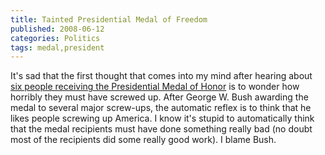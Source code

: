 ```yaml
---
title: Tainted Presidential Medal of Freedom
published: 2008-06-12
categories: Politics
tags: medal,president
---
```


It's sad that the first thought that comes into my mind after hearing about
<a href="https://www.nytimes.com/2008/06/11/us/11cnd-medal.html">six people receiving the Presidential Medal of Honor</a>
is to wonder how horribly they must have screwed up.
After George W. Bush awarding the medal to several major screw-ups,
the automatic reflex is to think that he likes people screwing up America.
I know it's stupid to automatically think that the medal recipients must have done something really bad
(no doubt most of the recipients did some really good work).
I blame Bush.
